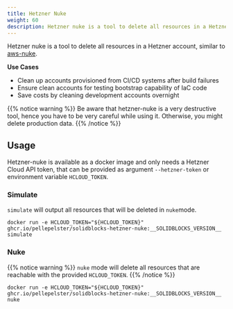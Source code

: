 ```yaml
---
title: Hetzner Nuke
weight: 60
description: Hetzner nuke is a tool to delete all resources in a Hetzner account, similar to aws-nuke
---
```


Hetzner nuke is a tool to delete all resources in a Hetzner account, similar to [aws-nuke](https://github.com/rebuy-de/aws-nuke).

**Use Cases**

* Clean up accounts provisioned from CI/CD systems after build failures
* Ensure clean accounts for testing bootstrap capability of IaC code
* Save costs by cleaning development accounts overnight

{{% notice warning %}}
Be aware that hetzner-nuke is a very destructive tool, hence you have to be very careful while using it. Otherwise, you might delete production data.
{{% /notice %}}

## Usage

Hetzner-nuke is available as a docker image and only needs a Hetzner Cloud API token, that can be provided as argument `--hetzner-token` or environment variable `HCLOUD_TOKEN`.

### Simulate

`simulate` will output all resources that will be deleted in `nuke`mode.

```
docker run -e HCLOUD_TOKEN="${HCLOUD_TOKEN}" ghcr.io/pellepelster/solidblocks-hetzner-nuke:__SOLIDBLOCKS_VERSION__ simulate
```

### Nuke

{{% notice warning %}}
`nuke` mode will delete all resources that are reachable with the provided `HCLOUD_TOKEN`. 
{{% /notice %}}


```
docker run -e HCLOUD_TOKEN="${HCLOUD_TOKEN}" ghcr.io/pellepelster/solidblocks-hetzner-nuke:__SOLIDBLOCKS_VERSION__ nuke
```
